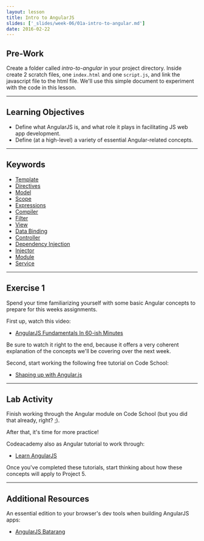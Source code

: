 ```yaml
---
layout: lesson
title: Intro to AngularJS
slides: ['_slides/week-06/01a-intro-to-angular.md']
date: 2016-02-22
---
```


## Pre-Work

Create a folder called *intro-to-angular* in your project directory.
Inside create 2 scratch files, one `index.html` and one `script.js`, and link the javascript file to the html file. 
We'll use this simple document to experiment with the code in this lesson.

---

## Learning Objectives

- Define what AngularJS is, and what role it plays in facilitating JS web app development.
- Define (at a high-level) a variety of essential Angular-related concepts.

---

## Keywords

- [Template](https://docs.angularjs.org/guide/concepts#template)
- [Directives](https://docs.angularjs.org/guide/concepts#directive)
- [Model](https://docs.angularjs.org/guide/concepts#model)
- [Scope](https://docs.angularjs.org/guide/concepts#scope)
- [Expressions](https://docs.angularjs.org/guide/concepts#expression)
- [Compiler](https://docs.angularjs.org/guide/concepts#compiler)
- [Filter](https://docs.angularjs.org/guide/concepts#filter)
- [View](https://docs.angularjs.org/guide/concepts#view)
- [Data Binding](https://docs.angularjs.org/guide/concepts#databinding)
- [Controller](https://docs.angularjs.org/guide/concepts#controller)
- [Dependency Injection](https://docs.angularjs.org/guide/concepts#di)
- [Injector](https://docs.angularjs.org/guide/concepts#injector)
- [Module](https://docs.angularjs.org/guide/concepts#module)
- [Service](https://docs.angularjs.org/guide/concepts#service)

---

## Exercise 1

Spend your time familiarizing yourself with some basic Angular concepts to prepare for this weeks assignments.

First up, watch this video:

- [AngularJS Fundamentals In 60-ish Minutes](https://www.youtube.com/watch?v=i9MHigUZKEM)

Be sure to watch it right to the end, because it offers a very coherent explanation of the concepts we'll be covering over the next week.

Second, start working the following free tutorial on Code School:

- [Shaping up with Angular.js](https://www.codeschool.com/courses/shaping-up-with-angular-js)

---

## Lab Activity

Finish working through the Angular module on Code School (but you did that already, right? ;).

After that, it's time for more practice!

Codeacademy also as Angular tutorial to work through:

- [Learn AngularJS](https://www.codecademy.com/en/courses/learn-angularjs)

Once you've completed these tutorials, start thinking about how these concepts will apply to Project 5.

---

## Additional Resources

An essential edition to your browser's dev tools when building AngularJS apps:

- [AngularJS Batarang](https://chrome.google.com/webstore/detail/angularjs-batarang/ighdmehidhipcmcojjgiloacoafjmpfk?hl=en)
